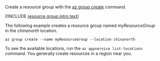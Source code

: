 Create a resource group with the [az group create](https://docs.microsoft.com/cli/azure/group#create) command.

[!INCLUDE [resource group intro text](resource-group.md)]

The following example creates a resource group named *myResourceGroup* in the *chinanorth* location.

```azurecli
az group create --name myResourceGroup --location chinanorth
```

To see the available locations, run the `az appservice list-locations` command. You generally create resources in a region near you.